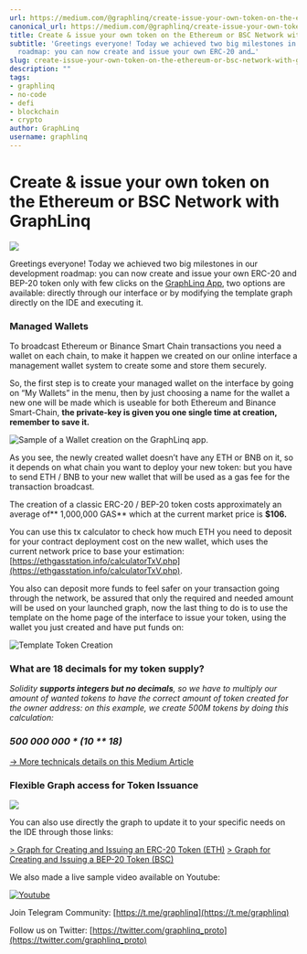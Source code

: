 ```yaml
---
url: https://medium.com/@graphlinq/create-issue-your-own-token-on-the-ethereum-or-bsc-network-with-graphlinq-a9f0f7c5c93a
canonical_url: https://medium.com/@graphlinq/create-issue-your-own-token-on-the-ethereum-or-bsc-network-with-graphlinq-a9f0f7c5c93a
title: Create & issue your own token on the Ethereum or BSC Network with GraphLinq
subtitle: 'Greetings everyone! Today we achieved two big milestones in our development
  roadmap: you can now create and issue your own ERC-20 and…'
slug: create-issue-your-own-token-on-the-ethereum-or-bsc-network-with-graphlinq
description: ""
tags:
- graphlinq
- no-code
- defi
- blockchain
- crypto
author: GraphLinq
username: graphlinq
---
```


# Create & issue your own token on the Ethereum or BSC Network with GraphLinq

![][image_ref_MSozNURyXzZGdWZkVnk2RXJ0QW5aWlJnLmpwZWc=]

Greetings everyone! Today we achieved two big milestones in our development roadmap: you can now create and issue your own ERC-20 and BEP-20 token only with few clicks on the [GraphLinq App](https://app.graphlinq.io/app/home), two options are available: directly through our interface or by modifying the template graph directly on the IDE and executing it.

### Managed Wallets

To broadcast Ethereum or Binance Smart Chain transactions you need a wallet on each chain, to make it happen we created on our online interface a management wallet system to create some and store them securely.

So, the first step is to create your managed wallet on the interface by going on “My Wallets” in the menu, then by just choosing a name for the wallet a new one will be made which is useable for both Ethereum and Binance Smart-Chain, **the private-key is given you one single time at creation, remember to save it.**

![Sample of a Wallet creation on the GraphLinq app.][image_ref_MSpiSXBqNjR2VGtjQUQzQ0NlVW01ZGx3LnBuZw==]

As you see, the newly created wallet doesn’t have any ETH or BNB on it, so it depends on what chain you want to deploy your new token: but you have to send ETH / BNB to your new wallet that will be used as a gas fee for the transaction broadcast.

The creation of a classic ERC-20 / BEP-20 token costs approximately an average of** 1,000,000 GAS** which at the current market price is **$106.**

You can use this tx calculator to check how much ETH you need to deposit for your contract deployment cost on the new wallet, which uses the current network price to base your estimation: [https://ethgasstation.info/calculatorTxV.php](https://ethgasstation.info/calculatorTxV.php).

You also can deposit more funds to feel safer on your transaction going through the network, be assured that only the required and needed amount will be used on your launched graph, now the last thing to do is to use the template on the home page of the interface to issue your token, using the wallet you just created and have put funds on:

![Template Token Creation][image_ref_MSpCUnp0MWYtY1BEbkZ4dVJpanVxc3JBLnBuZw==]

### **What are 18 decimals for my token supply?**

*Solidity **supports integers but no decimals**, so we have to multiply our amount of wanted tokens to have the correct amount of token created for the owner address: on this example, we create 500M tokens by doing this calculation:*

### ***500 000 000 * (10 ** 18)***

[-> More technicals details on this Medium Article](https://medium.com/cementdao/fixed-point-math-in-solidity-616f4508c6e8)

### **Flexible Graph access for Token Issuance**

![][image_ref_MSpseDltZWhqOHBvdFFVZmZ2M21VanlBLnBuZw==]

You can also use directly the graph to update it to your specific needs on the IDE through those links:

[> Graph for Creating and Issuing an ERC-20 Token (ETH)](https://ide.graphlinq.io/?loadGraph=28)
[> Graph for Creating and Issuing a BEP-20 Token (BSC)](https://ide.graphlinq.io/?loadGraph=29)

We also made a live sample video available on Youtube:

[![Youtube](https://img.youtube.com/vi/fuwFbM408Ys/hqdefault.jpg)](https://www.youtube.com/watch?v=fuwFbM408Ys)

Join Telegram Community: [https://t.me/graphlinq](https://t.me/graphlinq)

Follow us on Twitter: [https://twitter.com/graphlinq_proto](https://twitter.com/graphlinq_proto)


[image_ref_MSozNURyXzZGdWZkVnk2RXJ0QW5aWlJnLmpwZWc=]: data:image/jpeg;base64,
[image_ref_MSpiSXBqNjR2VGtjQUQzQ0NlVW01ZGx3LnBuZw==]: data:image/png;base64,
[image_ref_MSpCUnp0MWYtY1BEbkZ4dVJpanVxc3JBLnBuZw==]: data:image/png;base64,
[image_ref_MSpseDltZWhqOHBvdFFVZmZ2M21VanlBLnBuZw==]: data:image/png;base64,
